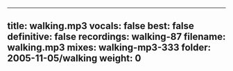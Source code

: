
---
title: walking.mp3
vocals: false
best: false
definitive: false
recordings: walking-87
filename: walking.mp3
mixes: walking-mp3-333
folder: 2005-11-05/walking
weight: 0
---
